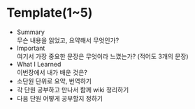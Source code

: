 # Template(1~5)

- Summary  
  무슨 내용을 읽었고, 요약해서 무엇인가?
- Important  
  여기서 가장 중요한 문장은 무엇이라 느꼈는가?
  (적어도 3개의 문장)
- What I Learned  
  이번장에서 내가 배운 것은?
- 소단원 단위로 요약, 번역하기
- 각 단원 공부하고 만나서 함께 wiki 정리하기
- 다음 단원 어떻게 공부할지 정하기

